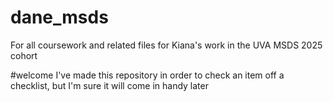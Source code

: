 # dane_msds
For all coursework and related files for Kiana's work in the UVA MSDS 2025 cohort


#welcome
I've made this repository in order to check an item off a checklist, but I'm sure it will come in handy later

